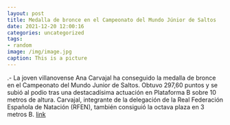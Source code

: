 ```yaml
---
layout: post
title: Medalla de bronce en el Campeonato del Mundo Júnior de Saltos
date: 2021-12-20 12:00:16
categories: uncategorized
tags:
- random
image: /img/image.jpg
caption: This is a picture
---
```

.- La joven villanovense Ana Carvajal ha conseguido la medalla de bronce en el Campeonato del Mundo Junior de Saltos. Obtuvo 297,60 puntos y se subió al podio tras una destacadísima actuación en Plataforma B sobre 10 metros de altura. Carvajal, integrante de la delegación de la Real Federación Española de Natación (RFEN), también consiguió la octava plaza en 3 metros B.  [link](https://www.ayto-villacanada.es/tu-ayuntamiento/medalla-de-bronce-en-el-campeonato-del-mundo-junior-de-saltos/)

